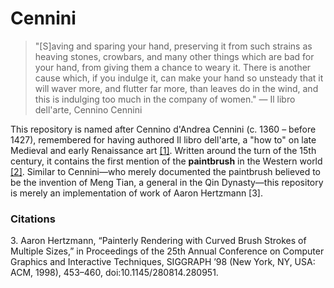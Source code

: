# Cennini

> "[S]aving and sparing your hand, preserving it from such strains as heaving stones, crowbars, and many other things which are bad for your hand, from giving them a chance to weary it. There is another cause which, if you indulge it, can make your hand so unsteady that it will waver more, and flutter far more, than leaves do in the wind, and this is indulging too much in the company of women." — Il libro dell'arte, Cennino Cennini

This repository is named after Cennino d'Andrea Cennini (c. 1360 – before 1427), remembered for having authored Il libro dell'arte, a "how to" on late Medieval and early Renaissance art [\[1\]][1]. Written around the turn of the 15th century, it contains the first mention of the **paintbrush** in the Western world [\[2\]][2]. Similar to Cennini—who merely documented the paintbrush believed to be the invention of Meng Tian, a general in the Qin Dynasty—this repository is merely an implementation of work of Aaron Hertzmann \[3\].

### Citations
[1]: https://en.wikipedia.org/wiki/Cennino_Cennini
[2]: http://www.artbyyouandme.tv/art-history/history-paintbrush
3. Aaron Hertzmann, “Painterly Rendering with Curved Brush Strokes of Multiple Sizes,” in Proceedings of the 25th Annual Conference on Computer Graphics and Interactive Techniques, SIGGRAPH ’98 (New York, NY, USA: ACM, 1998), 453–460, doi:10.1145/280814.280951.